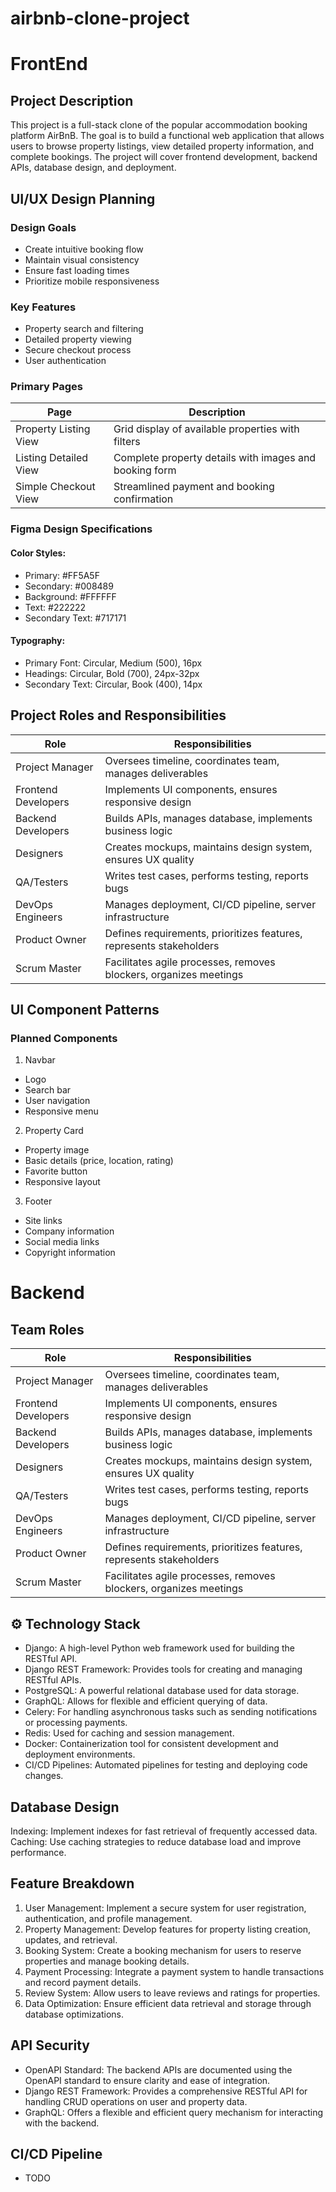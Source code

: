 # airbnb-clone-project

# FrontEnd

## Project Description
This project is a full-stack clone of the popular accommodation booking platform AirBnB. The goal is to build a functional web application that allows users to browse property listings, view detailed property information, and complete bookings. The project will cover frontend development, backend APIs, database design, and deployment.

## UI/UX Design Planning
### Design Goals
- Create intuitive booking flow
- Maintain visual consistency
- Ensure fast loading times
- Prioritize mobile responsiveness
  
### Key Features
- Property search and filtering
- Detailed property viewing
- Secure checkout process
- User authentication
  
### Primary Pages
|Page	     |    Description|
|----------|----------|
|Property Listing View	| Grid display of available properties with filters |
|Listing Detailed View	| Complete property details with images and booking form |
|Simple Checkout View	|Streamlined payment and booking confirmation|


### Figma Design Specifications
#### Color Styles:

- Primary: #FF5A5F
- Secondary: #008489
- Background: #FFFFFF
- Text: #222222
- Secondary Text: #717171
  
#### Typography:

- Primary Font: Circular, Medium (500), 16px
- Headings: Circular, Bold (700), 24px-32px
- Secondary Text: Circular, Book (400), 14px

## Project Roles and Responsibilities

| Role	 | Responsibilities	 | 
|----------|----------|
| Project Manager	 | 	Oversees timeline, coordinates team, manages deliverables 	 | 
| Frontend Developers		 | Implements UI components, ensures responsive design	 | 
| Backend Developers	 | 	Builds APIs, manages database, implements business logic	 | 
| Designers	 | 	Creates mockups, maintains design system, ensures UX quality	 | 
| QA/Testers 	 | 	Writes test cases, performs testing, reports bugs	 | 
| DevOps Engineers		 | Manages deployment, CI/CD pipeline, server infrastructure	 | 
| Product Owner		 | Defines requirements, prioritizes features, represents stakeholders	 | 
| Scrum Master		 | Facilitates agile processes, removes blockers, organizes meetings	 | 

## UI Component Patterns
### Planned Components
1. Navbar

- Logo
- Search bar
- User navigation
- Responsive menu

2. Property Card

- Property image
- Basic details (price, location, rating)
- Favorite button
- Responsive layout

3. Footer

- Site links
- Company information
- Social media links
- Copyright information

# Backend

## Team Roles
| Role	 | Responsibilities	 | 
|----------|----------|
| Project Manager	 | 	Oversees timeline, coordinates team, manages deliverables 	 | 
| Frontend Developers		 | Implements UI components, ensures responsive design	 | 
| Backend Developers	 | 	Builds APIs, manages database, implements business logic	 | 
| Designers	 | 	Creates mockups, maintains design system, ensures UX quality	 | 
| QA/Testers 	 | 	Writes test cases, performs testing, reports bugs	 | 
| DevOps Engineers		 | Manages deployment, CI/CD pipeline, server infrastructure	 | 
| Product Owner		 | Defines requirements, prioritizes features, represents stakeholders	 | 
| Scrum Master		 | Facilitates agile processes, removes blockers, organizes meetings	 | 

## ⚙️ Technology Stack
- Django: A high-level Python web framework used for building the RESTful API.
- Django REST Framework: Provides tools for creating and managing RESTful APIs.
- PostgreSQL: A powerful relational database used for data storage.
- GraphQL: Allows for flexible and efficient querying of data.
- Celery: For handling asynchronous tasks such as sending notifications or processing payments.
- Redis: Used for caching and session management.
- Docker: Containerization tool for consistent development and deployment environments.
- CI/CD Pipelines: Automated pipelines for testing and deploying code changes.

## Database Design
Indexing: Implement indexes for fast retrieval of frequently accessed data.
Caching: Use caching strategies to reduce database load and improve performance.

## Feature Breakdown
1. User Management: Implement a secure system for user registration, authentication, and profile management.
2. Property Management: Develop features for property listing creation, updates, and retrieval.
3. Booking System: Create a booking mechanism for users to reserve properties and manage booking details.
4. Payment Processing: Integrate a payment system to handle transactions and record payment details.
5. Review System: Allow users to leave reviews and ratings for properties.
6. Data Optimization: Ensure efficient data retrieval and storage through database optimizations.

## API Security
- OpenAPI Standard: The backend APIs are documented using the OpenAPI standard to ensure clarity and ease of integration.
- Django REST Framework: Provides a comprehensive RESTful API for handling CRUD operations on user and property data.
- GraphQL: Offers a flexible and efficient query mechanism for interacting with the backend.

## CI/CD Pipeline
- TODO
